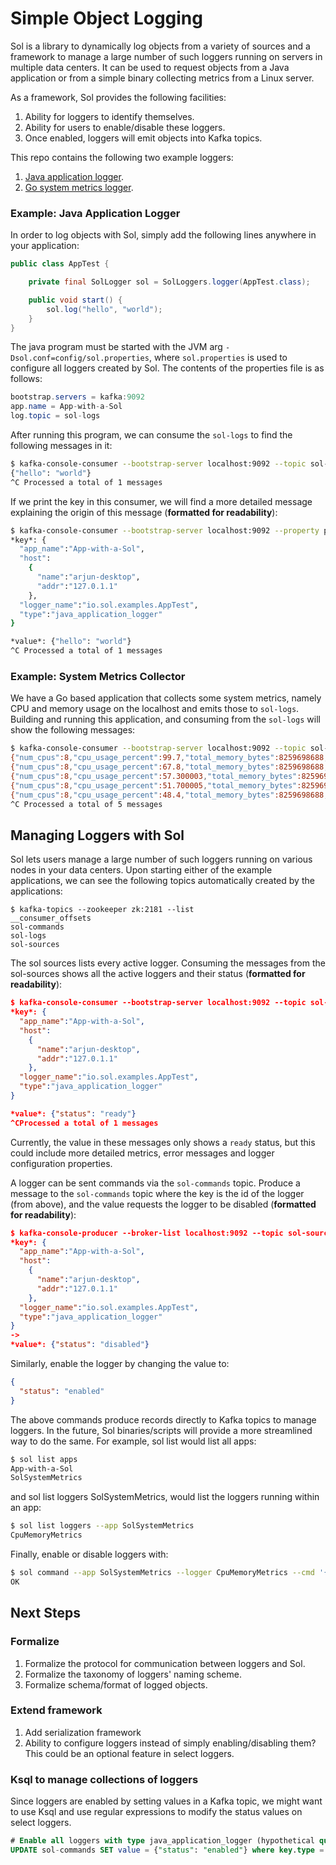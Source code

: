 # Simple Object Logging

Sol is a library to dynamically log objects from a variety of sources and a framework to manage a large number of
such loggers running on servers in multiple data centers. It can be used to request objects from a Java application
or from a simple binary collecting metrics from a Linux server.

As a framework, Sol provides the following facilities:

1. Ability for loggers to identify themselves.
2. Ability for users to enable/disable these loggers.
3. Once enabled, loggers will emit objects into Kafka topics.

This repo contains the following two example loggers:

1. [Java application logger](sol-client/src/main/java/io/sol/).
2. [Go system metrics logger](go-sol/system-metrics/).

### Example: Java Application Logger

In order to log objects with Sol, simply add the following lines anywhere in your application:

```java
public class AppTest {

    private final SolLogger sol = SolLoggers.logger(AppTest.class);

    public void start() {
        sol.log("hello", "world");
    }
}
```

The java program must be started with the JVM arg `-Dsol.conf=config/sol.properties`, where `sol.properties` is used to
configure all loggers created by Sol. The contents of the properties file is as follows:

```java
bootstrap.servers = kafka:9092
app.name = App-with-a-Sol
log.topic = sol-logs
```

After running this program, we can consume the `sol-logs` to find the following messages in it:

```bash
$ kafka-console-consumer --bootstrap-server localhost:9092 --topic sol-logs --from-beginning
{"hello": "world"}
^C Processed a total of 1 messages
```

If we print the key in this consumer, we will find a more detailed message explaining the origin of this message (**formatted for readability**):

```bash
$ kafka-console-consumer --bootstrap-server localhost:9092 --property print.key=true --topic sol-logs --from-beginning
*key*: {
  "app_name":"App-with-a-Sol",
  "host":
    {
      "name":"arjun-desktop",
      "addr":"127.0.1.1"
    },
  "logger_name":"io.sol.examples.AppTest",
  "type":"java_application_logger"
}

*value*: {"hello": "world"}
^C Processed a total of 1 messages
```

### Example: System Metrics Collector

We have a Go based application that collects some system metrics, namely CPU and memory usage on the localhost and emits
those to `sol-logs`. Building and running this application, and consuming from the `sol-logs` will show the following messages:

```bash
$ kafka-console-consumer --bootstrap-server localhost:9092 --topic sol-logs --from-beginning
{"num_cpus":8,"cpu_usage_percent":99.7,"total_memory_bytes":8259698688,"free_memory_bytes":635236352,"free_memory_percent":7.6907935,"ts_millis":1546502663341}
{"num_cpus":8,"cpu_usage_percent":67.8,"total_memory_bytes":8259698688,"free_memory_bytes":634093568,"free_memory_percent":7.6769576,"ts_millis":1546502668359}
{"num_cpus":8,"cpu_usage_percent":57.300003,"total_memory_bytes":8259698688,"free_memory_bytes":629657600,"free_memory_percent":7.6232514,"ts_millis":1546502673375}
{"num_cpus":8,"cpu_usage_percent":51.700005,"total_memory_bytes":8259698688,"free_memory_bytes":625836032,"free_memory_percent":7.576984,"ts_millis":1546502678392}
{"num_cpus":8,"cpu_usage_percent":48.4,"total_memory_bytes":8259698688,"free_memory_bytes":624066560,"free_memory_percent":7.555561,"ts_millis":1546502683408}
^C Processed a total of 5 messages
```
## Managing Loggers with Sol

Sol lets users manage a large number of such loggers running on various nodes in your data centers. Upon starting either of
the example applications, we can see the following topics automatically created by the applications:

```
$ kafka-topics --zookeeper zk:2181 --list
__consumer_offsets
sol-commands
sol-logs
sol-sources
```

The sol sources lists every active logger. Consuming the messages from the sol-sources shows all the active loggers and their status
(**formatted for readability**):

```json
$ kafka-console-consumer --bootstrap-server localhost:9092 --topic sol-sources --from-beginning --property print.key=true
*key*: {
  "app_name":"App-with-a-Sol",
  "host":
    {
      "name":"arjun-desktop",
      "addr":"127.0.1.1"
    },
  "logger_name":"io.sol.examples.AppTest",
  "type":"java_application_logger"
}

*value*: {"status": "ready"}
^CProcessed a total of 1 messages
```

Currently, the value in these messages only shows a `ready` status, but this could include more detailed metrics, error messages and logger configuration properties.

A logger can be sent commands via the `sol-commands` topic. Produce a message to the `sol-commands` topic where the key
is the id of the logger (from above), and the value requests the logger to be disabled (**formatted for readability**):

```json
$ kafka-console-producer --broker-list localhost:9092 --topic sol-sources --property "key.separator=->"
*key*: {
  "app_name":"App-with-a-Sol",
  "host":
    {
      "name":"arjun-desktop",
      "addr":"127.0.1.1"
    },
  "logger_name":"io.sol.examples.AppTest",
  "type":"java_application_logger"
}
->
*value*: {"status": "disabled"}
```

Similarly, enable the logger by changing the value to:

```json
{
  "status": "enabled"
}
```

The above commands produce records directly to Kafka topics to manage loggers. In the future, Sol binaries/scripts will
provide a more streamlined way to do the same. For example, sol list would list all apps:

```bash
$ sol list apps
App-with-a-Sol
SolSystemMetrics
```
and sol list loggers SolSystemMetrics, would list the loggers running within an app:

```bash
$ sol list loggers --app SolSystemMetrics
CpuMemoryMetrics
```

Finally, enable or disable loggers with:

```bash
$ sol command --app SolSystemMetrics --logger CpuMemoryMetrics --cmd '{"status": "enabled"}'
OK
```

## Next Steps

### Formalize

1. Formalize the protocol for communication between loggers and Sol.
2. Formalize the taxonomy of loggers' naming scheme.
3. Formalize schema/format of logged objects.

### Extend framework

1. Add serialization framework
2. Ability to configure loggers instead of simply enabling/disabling them? This could be an optional feature in select loggers.

### Ksql to manage collections of loggers

Since loggers are enabled by setting values in a Kafka topic, we might want to use Ksql and use regular expressions to
modify the status values on select loggers.

```sql
# Enable all loggers with type java_application_logger (hypothetical query)
UPDATE sol-commands SET value = {"status": "enabled"} where key.type = "java_application_logger"
```
